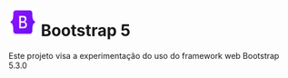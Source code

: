 <h1>
    <img src=".\assets\bootstrap-logo-shadow.png" width="50" height="50">
    Bootstrap 5
</h1>

<p> Este projeto visa a experimentação do uso do framework web Bootstrap 5.3.0</p>
